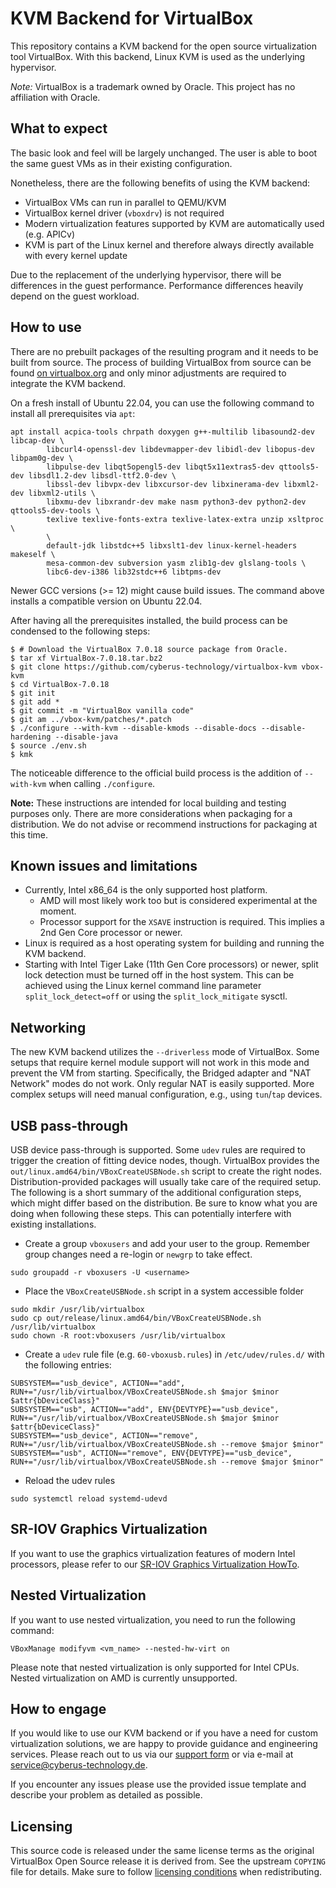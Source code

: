 # KVM Backend for VirtualBox

This repository contains a KVM backend for the open source virtualization
tool VirtualBox. With this backend, Linux KVM is used as the underlying hypervisor.

*Note:* VirtualBox is a trademark owned by Oracle. This project has no affiliation with Oracle.

## What to expect

The basic look and feel will be largely unchanged. The user is able to
boot the same guest VMs as in their existing configuration.

Nonetheless, there are the following benefits of using the KVM backend:

* VirtualBox VMs can run in parallel to QEMU/KVM
* VirtualBox kernel driver (`vboxdrv`) is not required
* Modern virtualization features supported by KVM are automatically used (e.g.
  APICv)
* KVM is part of the Linux kernel and therefore always directly available with
  every kernel update

Due to the replacement of the underlying hypervisor, there will be differences
in the guest performance. Performance differences heavily depend on the guest
workload.

## How to use

There are no prebuilt packages of the resulting program and it needs to be built from
source. The process of building VirtualBox from source can be found
[on virtualbox.org](https://www.virtualbox.org/wiki/Linux%20build%20instructions) and only
minor adjustments are required to integrate the KVM backend.

On a fresh install of Ubuntu 22.04, you can use the following command to install
all prerequisites via `apt`:

```shell
apt install acpica-tools chrpath doxygen g++-multilib libasound2-dev libcap-dev \
        libcurl4-openssl-dev libdevmapper-dev libidl-dev libopus-dev libpam0g-dev \
        libpulse-dev libqt5opengl5-dev libqt5x11extras5-dev qttools5-dev libsdl1.2-dev libsdl-ttf2.0-dev \
        libssl-dev libvpx-dev libxcursor-dev libxinerama-dev libxml2-dev libxml2-utils \
        libxmu-dev libxrandr-dev make nasm python3-dev python2-dev qttools5-dev-tools \
        texlive texlive-fonts-extra texlive-latex-extra unzip xsltproc \
        \
        default-jdk libstdc++5 libxslt1-dev linux-kernel-headers makeself \
        mesa-common-dev subversion yasm zlib1g-dev glslang-tools \
        libc6-dev-i386 lib32stdc++6 libtpms-dev
```

Newer GCC versions (>= 12) might cause build issues. The command above installs a
compatible version on Ubuntu 22.04.

After having all the prerequisites installed, the build process can be condensed
to the following steps:

```shell
$ # Download the VirtualBox 7.0.18 source package from Oracle.
$ tar xf VirtualBox-7.0.18.tar.bz2
$ git clone https://github.com/cyberus-technology/virtualbox-kvm vbox-kvm
$ cd VirtualBox-7.0.18
$ git init
$ git add *
$ git commit -m "VirtualBox vanilla code"
$ git am ../vbox-kvm/patches/*.patch
$ ./configure --with-kvm --disable-kmods --disable-docs --disable-hardening --disable-java
$ source ./env.sh
$ kmk
```

The noticeable difference to the official build process is the addition of
`--with-kvm` when calling `./configure`.

**Note:** These instructions are intended for local building and testing
purposes only. There are more considerations when packaging for a
distribution. We do not advise or recommend instructions for packaging at this
time.

## Known issues and limitations

* Currently, Intel x86_64 is the only supported host platform.
  * AMD will most likely work too but is considered experimental at the moment.
  * Processor support for the `XSAVE` instruction is required. This implies a
    2nd Gen Core processor or newer.
* Linux is required as a host operating system for building and running the KVM
  backend.
* Starting with Intel Tiger Lake (11th Gen Core processors) or newer, split lock
  detection must be turned off in the host system. This can be achieved using
  the Linux kernel command line parameter `split_lock_detect=off` or using the
  `split_lock_mitigate` sysctl.

## Networking

The new KVM backend utilizes the `--driverless` mode of VirtualBox. Some setups
that require kernel module support will not work in this mode and prevent the
VM from starting. Specifically, the Bridged adapter and "NAT Network" modes do
not work. Only regular NAT is easily supported. More complex setups will need
manual configuration, e.g., using `tun`/`tap` devices.

## USB pass-through

USB device pass-through is supported. Some `udev` rules are required to
trigger the creation of fitting device nodes, though. VirtualBox provides the
`out/linux.amd64/bin/VBoxCreateUSBNode.sh` script to create the right nodes.
Distribution-provided packages will usually take care of the
required setup. The following is a short summary of the additional configuration
steps, which might differ based on the distribution. Be sure to know what you
are doing when following these steps. This can potentially interfere with
existing installations.

* Create a group `vboxusers` and add your user to the group. Remember group
  changes need a re-login or `newgrp` to take effect.
```shell
sudo groupadd -r vboxusers -U <username>
```

* Place the `VBoxCreateUSBNode.sh` script in a system accessible folder
```shell
sudo mkdir /usr/lib/virtualbox
sudo cp out/release/linux.amd64/bin/VBoxCreateUSBNode.sh /usr/lib/virtualbox
sudo chown -R root:vboxusers /usr/lib/virtualbox
```

* Create a `udev` rule file (e.g. `60-vboxusb.rules`) in `/etc/udev/rules.d/`
  with the following entries:
```shell
SUBSYSTEM=="usb_device", ACTION=="add", RUN+="/usr/lib/virtualbox/VBoxCreateUSBNode.sh $major $minor $attr{bDeviceClass}"
SUBSYSTEM=="usb", ACTION=="add", ENV{DEVTYPE}=="usb_device", RUN+="/usr/lib/virtualbox/VBoxCreateUSBNode.sh $major $minor $attr{bDeviceClass}"
SUBSYSTEM=="usb_device", ACTION=="remove", RUN+="/usr/lib/virtualbox/VBoxCreateUSBNode.sh --remove $major $minor"
SUBSYSTEM=="usb", ACTION=="remove", ENV{DEVTYPE}=="usb_device", RUN+="/usr/lib/virtualbox/VBoxCreateUSBNode.sh --remove $major $minor"
```

* Reload the udev rules
```shell
sudo systemctl reload systemd-udevd
```

## SR-IOV Graphics Virtualization

If you want to use the graphics virtualization features of modern Intel processors, please refer to our
[SR-IOV Graphics Virtualization HowTo](README.intel-sriov-graphics.md).

## Nested Virtualization

If you want to use nested virtualization, you need to run the following command:
```shell
VBoxManage modifyvm <vm_name> --nested-hw-virt on
```

Please note that nested virtualization is only supported for Intel CPUs. Nested virtualization on AMD is currently unsupported.

## How to engage

If you would like to use our KVM backend or if you have a need for custom
virtualization solutions, we are happy to provide guidance and engineering
services. Please reach out to us via our
[support form](https://cyberus-technology.de/contact) or via e-mail at
<service@cyberus-technology.de>.

If you encounter any issues please use the provided issue template and describe
your problem as detailed as possible.

## Licensing

This source code is released under the same license terms as the original
VirtualBox Open Source release it is derived from. See the upstream `COPYING` file
for details. Make sure to follow [licensing conditions](https://www.virtualbox.org/wiki/Licensing_FAQ)
when redistributing.
